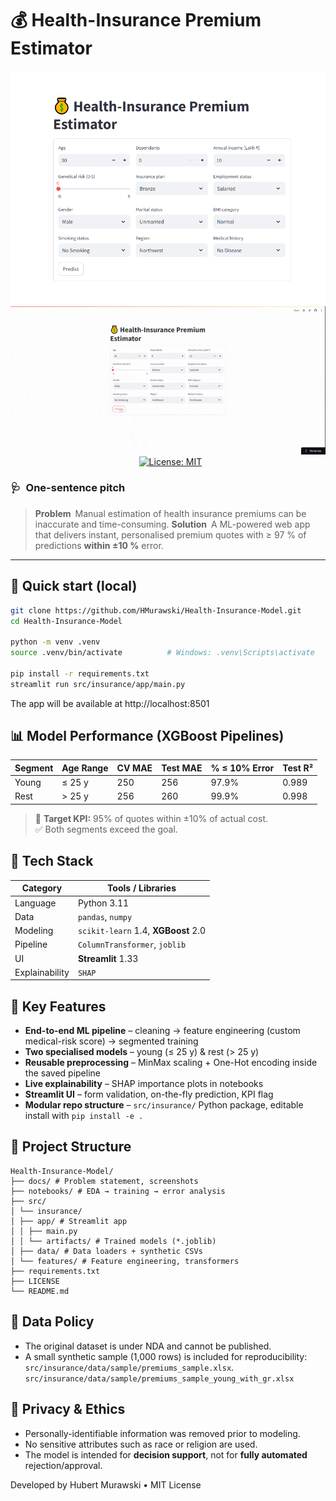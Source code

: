 # 💰 Health-Insurance Premium Estimator

<p align="center">
  <img src="docs/screenshot_app.png" width="780"/>
  <br>
  <a href="https://health-insurance-model-hm-portfolio.streamlit.app">
    <img alt="Streamlit-app status"
         src="docs/gif_app.gif"/>
  </a>
  &nbsp;
  <a href="LICENSE"><img alt="License: MIT"
         src="https://img.shields.io/badge/License-MIT-blue.svg"/></a>
</p>

### 🩺 One-sentence pitch
> **Problem** Manual estimation of health insurance premiums can be inaccurate and time-consuming.
> **Solution** A ML-powered web app that delivers instant, personalised premium quotes with ≥ 97 % of predictions **within ±10 %** error.

---

## 🚀 Quick start (local)

```bash
git clone https://github.com/HMurawski/Health-Insurance-Model.git
cd Health-Insurance-Model

python -m venv .venv
source .venv/bin/activate          # Windows: .venv\Scripts\activate

pip install -r requirements.txt
streamlit run src/insurance/app/main.py

```
The app will be available at http://localhost:8501


## 📊 Model Performance (XGBoost Pipelines)

| Segment | Age Range | CV MAE | Test MAE | % ≤ 10% Error | Test R² |
|---------|-----------|--------|----------|----------------|---------|
| Young   | ≤ 25 y    | 250    | 256      | 97.9%          | 0.989   |
| Rest    | > 25 y    | 256    | 260      | 99.9%          | 0.998   |

> 🎯 **Target KPI:** 95% of quotes within ±10% of actual cost.  
> ✅ Both segments exceed the goal.

## 🧰 Tech Stack

| Category       | Tools / Libraries                         |
|----------------|--------------------------------------------|
| Language       | Python 3.11                                |
| Data           | `pandas`, `numpy`                          |
| Modeling       | `scikit-learn` 1.4, **XGBoost** 2.0        |
| Pipeline       | `ColumnTransformer`, `joblib`              |
| UI             | **Streamlit** 1.33                         |
| Explainability | `SHAP`                                     |

## 🔎 Key Features

-  **End-to-end ML pipeline** – cleaning → feature engineering (custom medical-risk score) → segmented training  
-  **Two specialised models** – young (≤ 25 y) & rest (> 25 y)  
-  **Reusable preprocessing** – MinMax scaling + One-Hot encoding inside the saved pipeline  
-  **Live explainability** – SHAP importance plots in notebooks  
-  **Streamlit UI** – form validation, on-the-fly prediction, KPI flag  
-  **Modular repo structure** – `src/insurance/` Python package, editable install with `pip install -e .`

## 📂 Project Structure
```
Health-Insurance-Model/
├── docs/ # Problem statement, screenshots
├── notebooks/ # EDA → training → error analysis
├── src/
│ └── insurance/
│ ├── app/ # Streamlit app
│ │ ├── main.py
│ │ └── artifacts/ # Trained models (*.joblib)
│ ├── data/ # Data loaders + synthetic CSVs
│ └── features/ # Feature engineering, transformers
├── requirements.txt
├── LICENSE
└── README.md
```
## 📁 Data Policy

- The original dataset is under NDA and cannot be published.  
- A small synthetic sample (1,000 rows) is included for reproducibility:  
  `src/insurance/data/sample/premiums_sample.xlsx`.
  `src/insurance/data/sample/premiums_sample_young_with_gr.xlsx`

## 🔐 Privacy & Ethics

- Personally-identifiable information was removed prior to modeling.  
- No sensitive attributes such as race or religion are used.  
- The model is intended for **decision support**, not for **fully automated** rejection/approval.

Developed by Hubert Murawski • MIT License
